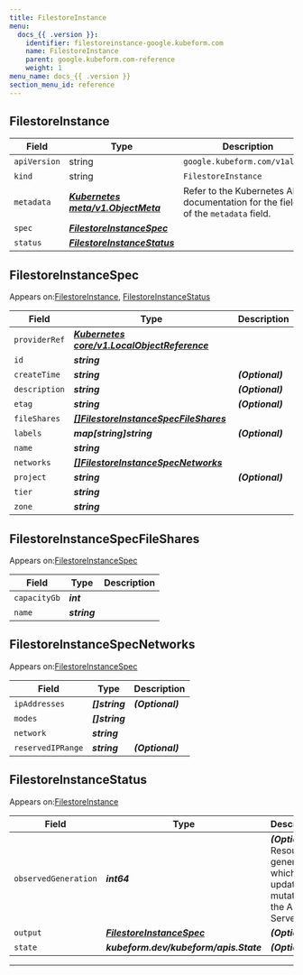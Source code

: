 ```yaml
---
title: FilestoreInstance
menu:
  docs_{{ .version }}:
    identifier: filestoreinstance-google.kubeform.com
    name: FilestoreInstance
    parent: google.kubeform.com-reference
    weight: 1
menu_name: docs_{{ .version }}
section_menu_id: reference
---
```


## FilestoreInstance
| Field | Type | Description |
| ------ | ----- | ----------- |
| `apiVersion` | string | `google.kubeform.com/v1alpha1` |
|    `kind` | string | `FilestoreInstance` |
| `metadata` | ***[Kubernetes meta/v1.ObjectMeta](https://kubernetes.io/docs/reference/generated/kubernetes-api/v1.13/#objectmeta-v1-meta)***|Refer to the Kubernetes API documentation for the fields of the `metadata` field.|
| `spec` | ***[FilestoreInstanceSpec](#filestoreinstancespec)***||
| `status` | ***[FilestoreInstanceStatus](#filestoreinstancestatus)***||
## FilestoreInstanceSpec

Appears on:[FilestoreInstance](#filestoreinstance), [FilestoreInstanceStatus](#filestoreinstancestatus)

| Field | Type | Description |
| ------ | ----- | ----------- |
| `providerRef` | ***[Kubernetes core/v1.LocalObjectReference](https://kubernetes.io/docs/reference/generated/kubernetes-api/v1.13/#localobjectreference-v1-core)***||
| `id` | ***string***||
| `createTime` | ***string***| ***(Optional)*** |
| `description` | ***string***| ***(Optional)*** |
| `etag` | ***string***| ***(Optional)*** |
| `fileShares` | ***[[]FilestoreInstanceSpecFileShares](#filestoreinstancespecfileshares)***||
| `labels` | ***map[string]string***| ***(Optional)*** |
| `name` | ***string***||
| `networks` | ***[[]FilestoreInstanceSpecNetworks](#filestoreinstancespecnetworks)***||
| `project` | ***string***| ***(Optional)*** |
| `tier` | ***string***||
| `zone` | ***string***||
## FilestoreInstanceSpecFileShares

Appears on:[FilestoreInstanceSpec](#filestoreinstancespec)

| Field | Type | Description |
| ------ | ----- | ----------- |
| `capacityGb` | ***int***||
| `name` | ***string***||
## FilestoreInstanceSpecNetworks

Appears on:[FilestoreInstanceSpec](#filestoreinstancespec)

| Field | Type | Description |
| ------ | ----- | ----------- |
| `ipAddresses` | ***[]string***| ***(Optional)*** |
| `modes` | ***[]string***||
| `network` | ***string***||
| `reservedIPRange` | ***string***| ***(Optional)*** |
## FilestoreInstanceStatus

Appears on:[FilestoreInstance](#filestoreinstance)

| Field | Type | Description |
| ------ | ----- | ----------- |
| `observedGeneration` | ***int64***| ***(Optional)*** Resource generation, which is updated on mutation by the API Server.|
| `output` | ***[FilestoreInstanceSpec](#filestoreinstancespec)***| ***(Optional)*** |
| `state` | ***kubeform.dev/kubeform/apis.State***| ***(Optional)*** |
---
